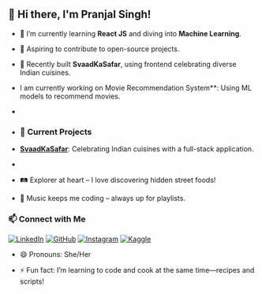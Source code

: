 ## 👋 Hi there, I'm Pranjal Singh!

- 🌱 I’m currently learning **React JS** and diving into **Machine Learning**.
- 🎯 Aspiring to contribute to open-source projects.
- 🍴 Recently built **SvaadKaSafar**, using frontend celebrating diverse Indian cuisines.
- I am currently working on Movie Recommendation System**: Using ML models to recommend movies.
- 
- ### 🚀 Current Projects
- **[SvaadKaSafar](https://github.com/pranjalcodera30/Svad-Safar)**: Celebrating Indian cuisines with a full-stack application.

- 
- 🛤️ Explorer at heart – I love discovering hidden street foods!
- 🎵 Music keeps me coding – always up for playlists.

### 📫 Connect with Me
[![LinkedIn](https://img.shields.io/badge/-LinkedIn-blue?logo=linkedin)](https://www.linkedin.com/in/pranjal-singh-618507260/)
[![GitHub](https://img.shields.io/badge/-GitHub-black?logo=github)](https://github.com/pranjalcodera30)
[![Instagram](https://img.shields.io/badge/-Instagram-E4405F?logo=instagram&logoColor=white)](https://www.instagram.com/pranjal_9697/)
[![Kaggle](https://img.shields.io/badge/-Kaggle-20BEFF?logo=kaggle&logoColor=white)](https://www.kaggle.com/nexon30)


- 😄 Pronouns: She/Her

- ⚡ Fun fact: I’m learning to code and cook at the same time—recipes and scripts!

<!---
pranjalcodera30/pranjalcodera30 is a ✨ special ✨ repository because its `README.md` (this file) appears on your GitHub profile.
You can click the Preview link to take a look at your changes.
--->
